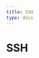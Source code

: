 ```yaml
---
title: SSH
type: docs
---
```

# SSH

[//]: # (Changing the hostname on a Linux system depends on your distribution. Here’s how you can do it:)

[//]: # ()
[//]: # (⸻)

[//]: # ()
[//]: # (1. Temporary Change &#40;Until Reboot&#41;)

[//]: # ()
[//]: # (This method will change the hostname immediately but revert after a reboot.)

[//]: # ()
[//]: # (sudo hostnamectl set-hostname NEW_HOSTNAME)

[//]: # ()
[//]: # (For example, to change the hostname to myserver:)

[//]: # ()
[//]: # (sudo hostnamectl set-hostname myserver)

[//]: # ()
[//]: # (Verify the change with:)

[//]: # ()
[//]: # (hostname)

[//]: # ()
[//]: # ()
[//]: # ()
[//]: # (⸻)

[//]: # ()
[//]: # (2. Permanent Change &#40;Survives Reboot&#41;)

[//]: # ()
[//]: # (For a permanent hostname change, follow these steps:)

[//]: # ()
[//]: # (For Modern Linux Distributions &#40;Systemd-based&#41;)

[//]: # (1.	Change the hostname:)

[//]: # ()
[//]: # (sudo hostnamectl set-hostname NEW_HOSTNAME)

[//]: # ()
[//]: # ()
[//]: # (	2.	Edit the /etc/hosts file:)

[//]: # ()
[//]: # (sudo nano /etc/hosts)

[//]: # ()
[//]: # (Find the line with the current hostname and change it to the new one:)

[//]: # ()
[//]: # (127.0.0.1   localhost)

[//]: # (127.0.1.1   NEW_HOSTNAME)

[//]: # ()
[//]: # ()
[//]: # (	3.	Restart the system &#40;or restart the hostname service&#41;:)

[//]: # ()
[//]: # (sudo reboot)

[//]: # ()
[//]: # (OR)

[//]: # ()
[//]: # (sudo systemctl restart systemd-hostnamed)

[//]: # ()
[//]: # ()
[//]: # ()
[//]: # (⸻)

[//]: # ()
[//]: # (For Older Linux Distributions &#40;Without Systemd&#41;)

[//]: # (1.	Manually edit the hostname file:)

[//]: # ()
[//]: # (sudo nano /etc/hostname)

[//]: # ()
[//]: # (Replace the old hostname with the new one and save the file.)

[//]: # ()
[//]: # (	2.	Edit /etc/hosts:)

[//]: # ()
[//]: # (sudo nano /etc/hosts)

[//]: # ()
[//]: # (Replace any reference to the old hostname with the new one.)

[//]: # ()
[//]: # (	3.	Apply changes without rebooting:)

[//]: # ()
[//]: # (sudo hostname NEW_HOSTNAME)

[//]: # ()
[//]: # ()
[//]: # (	4.	Restart networking services or reboot:)

[//]: # ()
[//]: # (sudo systemctl restart networking)

[//]: # ()
[//]: # (OR)

[//]: # ()
[//]: # (sudo reboot)

[//]: # ()
[//]: # ()
[//]: # ()
[//]: # (⸻)

[//]: # ()
[//]: # (Verification)

[//]: # ()
[//]: # (After reboot, verify that the hostname has been changed successfully:)

[//]: # ()
[//]: # (hostnamectl)

[//]: # ()
[//]: # (or)

[//]: # ()
[//]: # (cat /etc/hostname)

[//]: # ()
[//]: # ()
[//]: # ()
[//]: # (⸻)

[//]: # ()
[//]: # (Let me know if you need help with a specific Linux distro! 🚀)

[//]: # ()
[//]: # (Enabling password authentication on a Raspberry Pi &#40;especially for SSH&#41; requires modifying the SSH configuration. Here’s how you can do it:)

[//]: # ()
[//]: # (⸻)

[//]: # ()
[//]: # (1. Enable Password Authentication for SSH)

[//]: # ()
[//]: # (Step 1: Connect to the Raspberry Pi)

[//]: # (•	If you have direct access: Open a terminal.)

[//]: # (•	If you are connecting remotely: Use another device to SSH into the Pi:)

[//]: # ()
[//]: # (ssh pi@raspberrypi.local)

[//]: # ()
[//]: # (&#40;Replace raspberrypi.local with the actual IP address if needed.&#41;)

[//]: # ()
[//]: # (⸻)

[//]: # ()
[//]: # (Step 2: Edit the SSH Configuration)

[//]: # (1.	Open the SSH configuration file:)

[//]: # ()
[//]: # (sudo nano /etc/ssh/sshd_config)

[//]: # ()
[//]: # ()
[//]: # (	2.	Find the following lines and modify/uncomment them:)

[//]: # ()
[//]: # (PasswordAuthentication yes)

[//]: # (PermitRootLogin no)

[//]: # ()
[//]: # (&#40;Make sure PasswordAuthentication yes is set to yes and not commented out.&#41;)

[//]: # ()
[//]: # (	3.	Save the file by pressing CTRL + X, then Y, and Enter.)

[//]: # ()
[//]: # (⸻)

[//]: # ()
[//]: # (Step 3: Restart the SSH Service)

[//]: # ()
[//]: # (Apply the changes by restarting the SSH service:)

[//]: # ()
[//]: # (sudo systemctl restart ssh)

[//]: # ()
[//]: # ()
[//]: # ()
[//]: # (⸻)

[//]: # ()
[//]: # (2. Allow Password Authentication in raspi-config &#40;Optional&#41;)

[//]: # ()
[//]: # (If password authentication is disabled in Raspberry Pi OS settings, enable it using raspi-config:)

[//]: # (1.	Run:)

[//]: # ()
[//]: # (sudo raspi-config)

[//]: # ()
[//]: # ()
[//]: # (	2.	Go to Interfacing Options → SSH → Enable.)

[//]: # (	3.	Exit and reboot the system:)

[//]: # ()
[//]: # (sudo reboot)

[//]: # ()
[//]: # ()
[//]: # ()
[//]: # (⸻)

[//]: # ()
[//]: # (3. Set a Password &#40;If Needed&#41;)

[//]: # ()
[//]: # (If your user does not have a password set, you can assign one:)

[//]: # ()
[//]: # (sudo passwd pi)

[//]: # ()
[//]: # (&#40;Replace pi with your actual username.&#41;)

[//]: # ()
[//]: # (⸻)

[//]: # ()
[//]: # (4. Verify SSH Password Authentication)

[//]: # ()
[//]: # (From another machine, try logging in using SSH with a password:)

[//]: # ()
[//]: # (ssh pi@raspberrypi.local)

[//]: # ()
[//]: # (&#40;Enter the password when prompted.&#41;)

[//]: # ()
[//]: # (⸻)

[//]: # ()
[//]: # (Let me know if you need further assistance! 🚀)

[//]: # ()
[//]: # (By default, ssh-copy-id copies the default SSH key &#40;~/.ssh/id_rsa.pub or ~/.ssh/id_ed25519.pub&#41; to the target machine. If you have multiple SSH keys and want to specify which one to use, follow these steps:)

[//]: # ()
[//]: # (⸻)

[//]: # ()
[//]: # (Specify a Custom SSH Key for ssh-copy-id)

[//]: # ()
[//]: # (Use the -i option to specify the exact key file you want to copy:)

[//]: # ()
[//]: # (ssh-copy-id -i ~/.ssh/custom_key.pub pi@192.168.0.70)

[//]: # ()
[//]: # (Example)

[//]: # ()
[//]: # (If you have a key file named mykey_rsa.pub, use:)

[//]: # ()
[//]: # (ssh-copy-id -i ~/.ssh/mykey_rsa.pub pi@192.168.0.70)

[//]: # ()
[//]: # ()
[//]: # ()
[//]: # (⸻)

[//]: # ()
[//]: # (Alternative: Manually Copy the Key)

[//]: # ()
[//]: # (If ssh-copy-id does not work for some reason, you can manually copy and append the key:)

[//]: # ()
[//]: # (Step 1: Copy the Key)

[//]: # ()
[//]: # (cat ~/.ssh/mykey_rsa.pub | ssh pi@192.168.0.70 "mkdir -p ~/.ssh && cat >> ~/.ssh/authorized_keys")

[//]: # ()
[//]: # ()
[//]: # ()
[//]: # (⸻)

[//]: # ()
[//]: # (Step 2: Verify SSH Key Authentication)

[//]: # ()
[//]: # (Once copied, try connecting using the corresponding private key:)

[//]: # ()
[//]: # (ssh -i ~/.ssh/mykey_rsa pi@192.168.0.70)

[//]: # ()
[//]: # ()
[//]: # ()
[//]: # (⸻)

[//]: # ()
[//]: # (Let me know if you need more help! 🚀)

[//]: # ()
[//]: # (The error suggests that ssh-copy-id is looking for the private key &#40;~/.ssh/AlgaeCare&#41; instead of the public key &#40;~/.ssh/AlgaeCare.pub&#41;. This can happen if the private key does not exist or the filename is incorrect.)

[//]: # ()
[//]: # (⸻)

[//]: # ()
[//]: # (Fix 1: Verify the Key Files Exist)

[//]: # ()
[//]: # (First, check that the public key file actually exists:)

[//]: # ()
[//]: # (ls -l ~/.ssh/AlgaeCare.pub)

[//]: # ()
[//]: # (If the file is missing, you need to generate the key first:)

[//]: # ()
[//]: # (ssh-keygen -t rsa -b 4096 -f ~/.ssh/AlgaeCare)

[//]: # ()
[//]: # (&#40;Replace rsa with ed25519 if you prefer a more modern key type.&#41;)

[//]: # ()
[//]: # (⸻)

[//]: # ()
[//]: # (Fix 2: Use the Correct File Path)

[//]: # ()
[//]: # (Run:)

[//]: # ()
[//]: # (ssh-copy-id -i ~/.ssh/AlgaeCare.pub pi@192.168.0.70)

[//]: # ()
[//]: # (If that still fails, try forcing the installation:)

[//]: # ()
[//]: # (ssh-copy-id -f -i ~/.ssh/AlgaeCare.pub pi@192.168.0.70)

[//]: # ()
[//]: # ()
[//]: # ()
[//]: # (⸻)

[//]: # ()
[//]: # (Fix 3: Manually Copy the Key)

[//]: # ()
[//]: # (If ssh-copy-id still fails, manually copy the key using:)

[//]: # ()
[//]: # (cat ~/.ssh/AlgaeCare.pub | ssh pi@192.168.0.70 "mkdir -p ~/.ssh && cat >> ~/.ssh/authorized_keys && chmod 600 ~/.ssh/authorized_keys")

[//]: # ()
[//]: # (Then, test SSH access:)

[//]: # ()
[//]: # (ssh -i ~/.ssh/AlgaeCare pi@192.168.0.70)

[//]: # ()
[//]: # ()
[//]: # ()
[//]: # (⸻)

[//]: # ()
[//]: # (Let me know if you need more help! 🚀)

[//]: # ()
[//]: # (To remove SSH keys from your Raspberry Pi, you need to delete or modify the authorized_keys file in the ~/.ssh/ directory of the user you’re managing &#40;e.g., pi&#41;.)

[//]: # ()
[//]: # (⸻)

[//]: # ()
[//]: # (1. Remove a Specific SSH Key)

[//]: # ()
[//]: # (If you want to remove a specific SSH key:)

[//]: # (1.	SSH into your Raspberry Pi &#40;or log in directly&#41;:)

[//]: # ()
[//]: # (ssh pi@192.168.0.70)

[//]: # ()
[//]: # ()
[//]: # (	2.	Edit the authorized_keys file:)

[//]: # ()
[//]: # (nano ~/.ssh/authorized_keys)

[//]: # ()
[//]: # ()
[//]: # (	3.	Find the key you want to remove &#40;each key is on a separate line&#41;.)

[//]: # (	4.	Delete the line containing the key.)

[//]: # (	5.	Save and exit &#40;Press CTRL + X, then Y, then ENTER&#41;.)

[//]: # ()
[//]: # (⸻)

[//]: # ()
[//]: # (2. Remove All SSH Keys)

[//]: # ()
[//]: # (If you want to remove all SSH keys &#40;disabling key-based authentication for that user&#41;:)

[//]: # ()
[//]: # (rm ~/.ssh/authorized_keys)

[//]: # ()
[//]: # (or)

[//]: # ()
[//]: # (> ~/.ssh/authorized_keys  # Clears the file without deleting it)

[//]: # ()
[//]: # ()
[//]: # ()
[//]: # (⸻)

[//]: # ()
[//]: # (3. Disable SSH Key Authentication &#40;Optional&#41;)

[//]: # ()
[//]: # (If you want to disable SSH key authentication entirely &#40;forcing password authentication&#41;:)

[//]: # (1.	Edit the SSH configuration:)

[//]: # ()
[//]: # (sudo nano /etc/ssh/sshd_config)

[//]: # ()
[//]: # ()
[//]: # (	2.	Find and modify:)

[//]: # ()
[//]: # (PubkeyAuthentication no)

[//]: # ()
[//]: # ()
[//]: # (	3.	Restart SSH service:)

[//]: # ()
[//]: # (sudo systemctl restart ssh)

[//]: # ()
[//]: # ()
[//]: # ()
[//]: # (⸻)

[//]: # ()
[//]: # (4. Verify Key Removal)

[//]: # ()
[//]: # (Try logging in again from your remote machine:)

[//]: # ()
[//]: # (ssh pi@192.168.0.70)

[//]: # ()
[//]: # (	•	If the key was removed successfully, SSH should now ask for a password instead.)

[//]: # ()
[//]: # (Let me know if you need more help! 🚀)

[//]: # ()
[//]: # (Yes! You can open files that you would normally edit with Nano in VS Code. Here’s how to do it:)

[//]: # ()
[//]: # (⸻)

[//]: # ()
[//]: # (1. Open a Specific File in VS Code)

[//]: # ()
[//]: # (If you have a file that you would normally edit in Nano, you can open it directly in VS Code by running:)

[//]: # ()
[//]: # (code /path/to/yourfile)

[//]: # ()
[//]: # (For example:)

[//]: # ()
[//]: # (code ~/.ssh/authorized_keys)

[//]: # ()
[//]: # (This will open the file in VS Code instead of Nano.)

[//]: # ()
[//]: # (⸻)

[//]: # ()
[//]: # (2. Set VS Code as Default Editor &#40;Instead of Nano&#41;)

[//]: # ()
[//]: # (If you want to replace Nano with VS Code as the default editor when running commands like git commit or editing system files, follow these steps:)

[//]: # ()
[//]: # (Temporarily &#40;For Current Session Only&#41;)

[//]: # ()
[//]: # (Run:)

[//]: # ()
[//]: # (export EDITOR="code --wait")

[//]: # ()
[//]: # (This tells the system to use VS Code as the editor for commands like git commit or sudo visudo.)

[//]: # ()
[//]: # (Permanently &#40;Add to .bashrc or .zshrc&#41;)

[//]: # (1.	Open your shell configuration file:)

[//]: # ()
[//]: # (nano ~/.bashrc  # For Bash users)

[//]: # ()
[//]: # (or)

[//]: # ()
[//]: # (nano ~/.zshrc   # For Zsh users &#40;Mac users often use Zsh&#41;)

[//]: # ()
[//]: # ()
[//]: # (	2.	Add this line at the end:)

[//]: # ()
[//]: # (export EDITOR="code --wait")

[//]: # ()
[//]: # ()
[//]: # (	3.	Save and exit &#40;CTRL + X, then Y, then ENTER&#41;.)

[//]: # (	4.	Apply the changes:)

[//]: # ()
[//]: # (source ~/.bashrc  # Or use ~/.zshrc if using Zsh)

[//]: # ()
[//]: # ()
[//]: # ()
[//]: # (⸻)

[//]: # ()
[//]: # (3. Open a File Over SSH in VS Code &#40;From Local Machine&#41;)

[//]: # ()
[//]: # (If you’re connected to a remote Raspberry Pi &#40;or another Linux system&#41; via SSH and want to edit a file with VS Code on your local machine:)

[//]: # (1.	Install the Remote - SSH extension in VS Code.)

[//]: # (2.	Open VS Code and press Ctrl + Shift + P &#40;or Cmd + Shift + P on Mac&#41;.)

[//]: # (3.	Search for and select:)

[//]: # (“Remote-SSH: Connect to Host…”)

[//]: # (4.	Enter your Raspberry Pi’s SSH address:)

[//]: # ()
[//]: # (pi@192.168.0.70)

[//]: # ()
[//]: # ()
[//]: # (	5.	Once connected, you can open any file in VS Code using:)

[//]: # ()
[//]: # (code ~/.ssh/authorized_keys)

[//]: # ()
[//]: # ()
[//]: # ()
[//]: # (⸻)

[//]: # ()
[//]: # (Now, instead of using Nano, VS Code will open the file whenever you need to edit something! 🚀)

[//]: # ()
[//]: # (Let me know if you need further clarification. 😊)

[//]: # ()
[//]: # ()
[//]: # (The `Auth fail` error indicates that the authentication to the remote Raspberry Pi failed. This could be due to incorrect credentials or SSH settings. Here are a few steps to troubleshoot and resolve the issue:)

[//]: # ()
[//]: # (1. **Verify SSH Credentials**: Ensure that the username, password, IP address, and port are correct.)

[//]: # ()
[//]: # (2. **Check SSH Access**: Manually try to SSH into the Raspberry Pi using the same credentials to verify they work:)

[//]: # (```bash)

[//]: # (ssh pi@192.168.0.70)

[//]: # (   ```)

[//]: # ()
[//]: # (3. **Update `pom.xml`**: Ensure the credentials in the `pom.xml` are correct. Here is the relevant section:)

[//]: # (```xml)

[//]: # (<properties>)

[//]: # (    <pi.username>pi</pi.username>)

[//]: # (    <pi.password>TH@nt*9Bk2dA</pi.password>)

[//]: # (    <pi.ipnumber>192.168.0.70</pi.ipnumber>)

[//]: # (    <pi.port>22</pi.port>)

[//]: # (    <pi.deploydirectory>/home/pi/algaecare/app</pi.deploydirectory>)

[//]: # (</properties>)

[//]: # (   ```)

[//]: # ()
[//]: # (4. **Use SSH Key Authentication**: It's more secure to use SSH key-based authentication instead of a password. Generate an SSH key pair and copy the public key to the Raspberry Pi:)

[//]: # (```bash)

[//]: # (ssh-keygen -t rsa -b 4096 -C "your_email@example.com")

[//]: # (ssh-copy-id pi@192.168.0.70)

[//]: # (   ```)

[//]: # ()
[//]: # (5. **Update `pom.xml` for SSH Key Authentication**: Modify the `pom.xml` to use the SSH key:)

[//]: # (```xml)

[//]: # (<plugin>)

[//]: # (    <groupId>org.apache.maven.plugins</groupId>)

[//]: # (    <artifactId>maven-antrun-plugin</artifactId>)

[//]: # (    <executions>)

[//]: # (        <execution>)

[//]: # (            <id>transfer</id>)

[//]: # (            <phase>install</phase>)

[//]: # (            <goals>)

[//]: # (                <goal>run</goal>)

[//]: # (            </goals>)

[//]: # (            <configuration>)

[//]: # (                <target>)

[//]: # (                    <scp trust="true")

[//]: # (                        localFile="${project.build.directory}/${jar.name}.zip")

[//]: # (                        todir="${pi.username}@${pi.ipnumber}:${pi.deploydirectory}")

[//]: # (                        port="${pi.port}")

[//]: # (                        keyfile="/path/to/private/key">)

[//]: # (                    </scp>)

[//]: # (                </target>)

[//]: # (            </configuration>)

[//]: # (        </execution>)

[//]: # (    </executions>)

[//]: # (</plugin>)

[//]: # (   ```)

[//]: # ()
[//]: # (Replace `/path/to/private/key` with the path to your private SSH key.)

[//]: # ()
[//]: # (After making these changes, try running the Maven build again.)